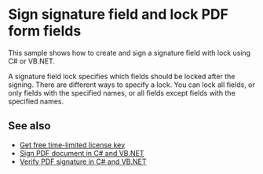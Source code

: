 # Sign signature field and lock PDF form fields
This sample shows how to create and sign a signature field with lock using C# or VB.NET.

A signature field lock specifies which fields should be locked after the signing. There are different ways to specify a lock. You can lock all fields, or only fields with the specified names, or all fields except fields with the specified names.

## See also
* [Get free time-limited license key](https://bitmiracle.com/pdf-library/download)
* [Sign PDF document in C# and VB.NET](https://bitmiracle.com/pdf-library/signatures/sign)
* [Verify PDF signature in C# and VB.NET](https://bitmiracle.com/pdf-library/signatures/verify)
